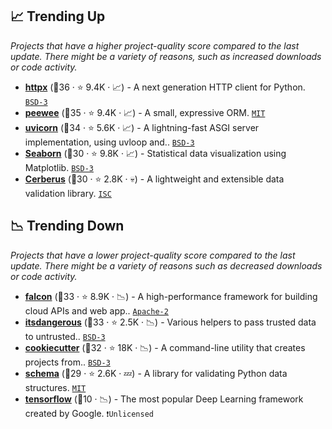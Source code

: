 ## 📈 Trending Up

_Projects that have a higher project-quality score compared to the last update. There might be a variety of reasons, such as increased downloads or code activity._

- <b><a href="https://github.com/encode/httpx">httpx</a></b> (🥈36 ·  ⭐ 9.4K · 📈) - A next generation HTTP client for Python. <code><a href="http://bit.ly/3aKzpTv">BSD-3</a></code>
- <b><a href="https://github.com/coleifer/peewee">peewee</a></b> (🥇35 ·  ⭐ 9.4K · 📈) - A small, expressive ORM. <code><a href="http://bit.ly/34MBwT8">MIT</a></code>
- <b><a href="https://github.com/encode/uvicorn">uvicorn</a></b> (🥇34 ·  ⭐ 5.6K · 📈) - A lightning-fast ASGI server implementation, using uvloop and.. <code><a href="http://bit.ly/3aKzpTv">BSD-3</a></code>
- <b><a href="https://github.com/mwaskom/seaborn">Seaborn</a></b> (🥈30 ·  ⭐ 9.8K · 📈) - Statistical data visualization using Matplotlib. <code><a href="http://bit.ly/3aKzpTv">BSD-3</a></code>
- <b><a href="https://github.com/pyeve/cerberus">Cerberus</a></b> (🥈30 ·  ⭐ 2.8K · 💀) - A lightweight and extensible data validation library. <code><a href="http://bit.ly/3hkKRql">ISC</a></code>

## 📉 Trending Down

_Projects that have a lower project-quality score compared to the last update. There might be a variety of reasons such as decreased downloads or code activity._

- <b><a href="https://github.com/falconry/falcon">falcon</a></b> (🥇33 ·  ⭐ 8.9K · 📉) - A high-performance framework for building cloud APIs and web app.. <code><a href="http://bit.ly/3nYMfla">Apache-2</a></code>
- <b><a href="https://github.com/pallets/itsdangerous">itsdangerous</a></b> (🥇33 ·  ⭐ 2.5K · 📉) - Various helpers to pass trusted data to untrusted.. <code><a href="http://bit.ly/3aKzpTv">BSD-3</a></code>
- <b><a href="https://github.com/cookiecutter/cookiecutter">cookiecutter</a></b> (🥇32 ·  ⭐ 18K · 📉) - A command-line utility that creates projects from.. <code><a href="http://bit.ly/3aKzpTv">BSD-3</a></code>
- <b><a href="https://github.com/keleshev/schema">schema</a></b> (🥉29 ·  ⭐ 2.6K · 💤) - A library for validating Python data structures. <code><a href="http://bit.ly/34MBwT8">MIT</a></code>
- <b><a href="{}">tensorflow</a></b> (🥉10 · 📉) - The most popular Deep Learning framework created by Google. <code>❗Unlicensed</code>

